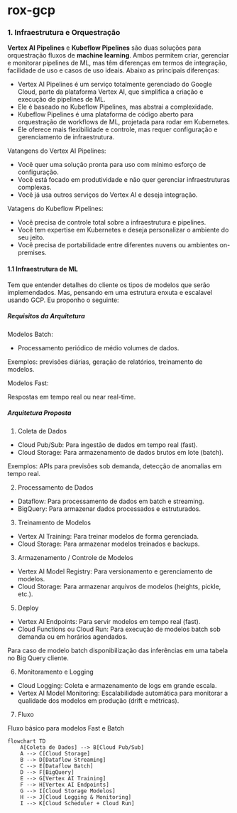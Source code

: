 # rox-gcp

### 1. Infraestrutura e Orquestração

**Vertex AI Pipelines** e **Kubeflow Pipelines** são duas soluções para orquestração fluxos de **machine learning**. Ambos permitem criar, gerenciar e monitorar pipelines de ML, mas têm diferenças em termos de integração, facilidade de uso e casos de uso ideais. Abaixo as principais diferenças:

- Vertex AI Pipelines é um serviço totalmente gerenciado do Google Cloud, parte da plataforma Vertex AI, que simplifica a criação e execução de pipelines de ML.
- Ele é baseado no Kubeflow Pipelines, mas abstrai a complexidade.
- Kubeflow Pipelines é uma plataforma de código aberto para orquestração de workflows de ML, projetada para rodar em Kubernetes.
- Ele oferece mais flexibilidade e controle, mas requer configuração e gerenciamento de infraestrutura.

Vatangens do Vertex AI Pipelines:

- Você quer uma solução pronta para uso com mínimo esforço de configuração.
- Você está focado em produtividade e não quer gerenciar infraestruturas complexas.
- Você já usa outros serviços do Vertex AI e deseja integração.

Vatagens do Kubeflow Pipelines:

- Você precisa de controle total sobre a infraestrutura e pipelines.
- Você tem expertise em Kubernetes e deseja personalizar o ambiente do seu jeito.
- Você precisa de portabilidade entre diferentes nuvens ou ambientes on-premises.

#### 1.1 Infraestrutura de ML

Tem que entender detalhes do cliente os tipos de modelos que serão implemendados. Mas, pensando em uma estrutura enxuta e escalavel usando GCP. Eu proponho o seguinte:

##### Requisitos da Arquitetura

Modelos Batch:

- Processamento periódico de médio volumes de dados.

Exemplos: previsões diárias, geração de relatórios, treinamento de modelos.

Modelos Fast:

Respostas em tempo real ou near real-time.

##### Arquitetura Proposta

1. Coleta de Dados

- Cloud Pub/Sub: Para ingestão de dados em tempo real (fast).
- Cloud Storage: Para armazenamento de dados brutos em lote (batch).
  
Exemplos: APIs para previsões sob demanda, detecção de anomalias em tempo real.

2. Processamento de Dados

- Dataflow: Para processamento de dados em batch e streaming.
- BigQuery: Para armazenar dados processados e estruturados.

3. Treinamento de Modelos

- Vertex AI Training: Para treinar modelos de forma gerenciada.
- Cloud Storage: Para armazenar modelos treinados e backups.

3. Armazenamento / Controle de Modelos

- Vertex AI Model Registry: Para versionamento e gerenciamento de modelos.
- Cloud Storage: Para armazenar arquivos de modelos (heights, pickle, etc.).

5. Deploy
   
- Vertex AI Endpoints: Para servir modelos em tempo real (fast).
- Cloud Functions ou Cloud Run: Para execução de modelos batch sob demanda ou em horários agendados.

Para caso de modelo batch disponibilização das inferências em uma tabela no Big Query cliente.

6. Monitoramento e Logging

- Cloud Logging: Coleta e armazenamento de logs em grande escala.
- Vertex AI Model Monitoring: Escalabilidade automática para monitorar a qualidade dos modelos em produção (drift e métricas).

7. Fluxo

Fluxo básico para modelos Fast e Batch

```mermaid
flowchart TD
    A[Coleta de Dados] --> B[Cloud Pub/Sub]
    A --> C[Cloud Storage]
    B --> D[Dataflow Streaming]
    C --> E[Dataflow Batch]
    D --> F[BigQuery]
    E --> G[Vertex AI Training]
    F --> H[Vertex AI Endpoints]
    G --> I[Cloud Storage Modelos]
    H --> J[Cloud Logging & Monitoring]
    I --> K[Cloud Scheduler + Cloud Run]



